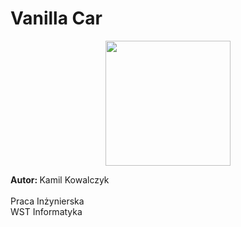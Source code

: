 # Vanilla Car
<p align="center">
<img width="200" height="200" src="http://ict-silesia.pl/wp-content/uploads/2015/01/logo_wst_duze-e1421407661991.png">
</p>



<p>
<b>Autor: </b> Kamil Kowalczyk <br>
 <br>
Praca Inżynierska 
 <br>
WST Informatyka
</p>
